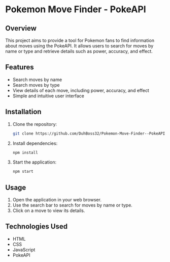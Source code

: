 # Pokemon Move Finder - PokeAPI

## Overview
This project aims to provide a tool for Pokemon fans to find information about moves using the PokeAPI. It allows users to search for moves by name or type and retrieve details such as power, accuracy, and effect.

## Features
- Search moves by name
- Search moves by type
- View details of each move, including power, accuracy, and effect
- Simple and intuitive user interface

## Installation
1. Clone the repository:
    ```bash
    git clone https://github.com/DuhBoss32/Pokemon-Move-Finder--PokeAPI.git
    ```
2. Install dependencies:
    ```bash
    npm install
    ```
3. Start the application:
    ```bash
    npm start
    ```

## Usage
1. Open the application in your web browser.
2. Use the search bar to search for moves by name or type.
3. Click on a move to view its details.

## Technologies Used
- HTML
- CSS
- JavaScript
- PokeAPI
